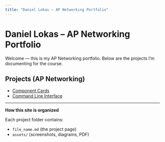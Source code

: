 ```yaml
---
title: "Daniel Lokas – AP Networking Portfolio"
---
```


# Daniel Lokas – AP Networking Portfolio

Welcome — this is my AP Networking portfolio. Below are the projects I’m documenting for the course.

## Projects (AP Networking)
- [Component Cards](classes/ap_networking_files/component-cards.md)
- [Command Line Interface](classes/ap_networking_files/command-line-interface.md)


---

**How this site is organized**

Each project folder contains:
- `file_name.md` (the project page)
- `assets/` (screenshots, diagrams, PDF)


